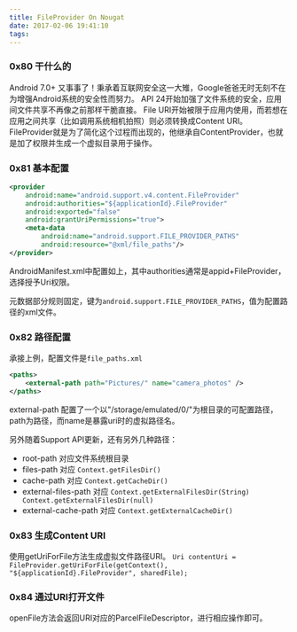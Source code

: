 ```yaml
---
title: FileProvider On Nougat
date: 2017-02-06 19:41:10
tags:
---
```


### 0x80 干什么的
Android 7.0+ 又事事了！秉承着互联网安全这一大雉，Google爸爸无时无刻不在为增强Android系统的安全性而努力。
API 24开始加强了文件系统的安全，应用间文件共享不再像之前那样干脆直接。
File URI开始被限于应用内使用，而若想在应用之间共享（比如调用系统相机拍照）则必须转换成Content URI。
FileProvider就是为了简化这个过程而出现的，他继承自ContentProvider，也就是加了权限并生成一个虚拟目录用于操作。

### 0x81 基本配置
```XML
<provider
    android:name="android.support.v4.content.FileProvider"
    android:authorities="${applicationId}.FileProvider"
    android:exported="false"
    android:grantUriPermissions="true">
    <meta-data
        android:name="android.support.FILE_PROVIDER_PATHS"
        android:resource="@xml/file_paths"/>
</provider>
```
AndroidManifest.xml中配置如上，其中authorities通常是appid+FileProvider，选择授予Uri权限。

元数据部分规则固定，键为`android.support.FILE_PROVIDER_PATHS`，值为配置路径的xml文件。

### 0x82 路径配置
承接上例，配置文件是`file_paths.xml`
```XML
<paths>
    <external-path path="Pictures/" name="camera_photos" />
</paths>
```
external-path 配置了一个以"/storage/emulated/0/"为根目录的可配置路径，path为路径，而name是暴露uri时的虚拟路径名。

另外随着Support API更新，还有另外几种路径：
* root-path 对应文件系统根目录
* files-path 对应 `Context.getFilesDir()`
* cache-path 对应 `Context.getCacheDir()`
* external-files-path 对应 `Context.getExternalFilesDir(String) Context.getExternalFilesDir(null)`
* external-cache-path 对应 `Context.getExternalCacheDir()`

### 0x83 生成Content URI
使用getUriForFile方法生成虚拟文件路径URI。
`Uri contentUri = FileProvider.getUriForFile(getContext(), "${applicationId}.FileProvider", sharedFile);`

### 0x84 通过URI打开文件
openFile方法会返回URI对应的ParcelFileDescriptor，进行相应操作即可。